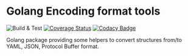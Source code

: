 Golang Encoding format tools
============================
![Build & Test](https://github.com/Axili39/encodingtools/workflows/Build%20&%20Test/badge.svg)
[![Coverage Status](https://coveralls.io/repos/github/Axili39/encodingtools/badge.svg)](https://coveralls.io/github/Axili39/encodingtools)
[![Codacy Badge](https://api.codacy.com/project/badge/Grade/160024cd09c7470e8f892b6435bc2d68)](https://app.codacy.com/manual/Axili39/encodingtools?utm_source=github.com&utm_medium=referral&utm_content=Axili39/encodingtools&utm_campaign=Badge_Grade_Dashboard)

Golang package providing some helpers to convert structures from/to YAML, JSON, Protocol Buffer format.
